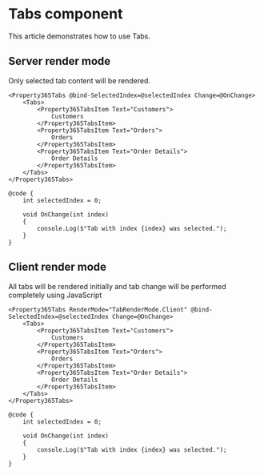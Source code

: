# Tabs component
This article demonstrates how to use Tabs.

## Server render mode
Only selected tab content will be rendered.
```
<Property365Tabs @bind-SelectedIndex=@selectedIndex Change=@OnChange>
    <Tabs>
        <Property365TabsItem Text="Customers">
            Customers
        </Property365TabsItem>
        <Property365TabsItem Text="Orders">
            Orders
        </Property365TabsItem>
        <Property365TabsItem Text="Order Details">
            Order Details
        </Property365TabsItem>
    </Tabs>
</Property365Tabs>

@code {
    int selectedIndex = 0;

    void OnChange(int index)
    {
        console.Log($"Tab with index {index} was selected.");
    }
}
```

## Client render mode
All tabs will be rendered initially and tab change will be performed completely using JavaScript
```
<Property365Tabs RenderMode="TabRenderMode.Client" @bind-SelectedIndex=@selectedIndex Change=@OnChange>
    <Tabs>
        <Property365TabsItem Text="Customers">
            Customers
        </Property365TabsItem>
        <Property365TabsItem Text="Orders">
            Orders
        </Property365TabsItem>
        <Property365TabsItem Text="Order Details">
            Order Details
        </Property365TabsItem>
    </Tabs>
</Property365Tabs>

@code {
    int selectedIndex = 0;

    void OnChange(int index)
    {
        console.Log($"Tab with index {index} was selected.");
    }
}
```